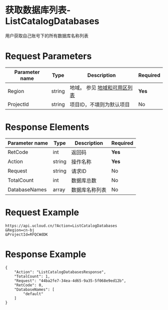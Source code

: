 # 获取数据库列表-ListCatalogDatabases

用户获取自己账号下的所有数据库名称列表

# Request Parameters
|Parameter name|Type|Description|Required|
|---|---|---|---|
|Region|string|地域。 参见 [地域和可用区列表](../summary/regionlist.html)|**Yes**|
|ProjectId|string|项目ID，不填则为默认项目|No|

# Response Elements
|Parameter name|Type|Description|Required|
|---|---|---|---|
|RetCode|int|返回码|**Yes**|
|Action|string|操作名称|**Yes**|
|Request|string|请求ID|No|
|TotalCount|int|数据库总数|No|
|DatabaseNames|array|数据库名称列表|No|

# Request Example
```
https://api.ucloud.cn/?Action=ListCatalogDatabases
&Region=cn-bj
&ProjectId=RFQCWdDK
```

# Response Example
```
{
    "Action": "ListCatalogDatabasesResponse", 
    "TotalCount": 1, 
    "Request": "44ba2fe7-34ea-4d65-9a35-5f068e9ed12b", 
    "RetCode": 0, 
    "DatabaseNames": [
        "default"
    ]
}
```

